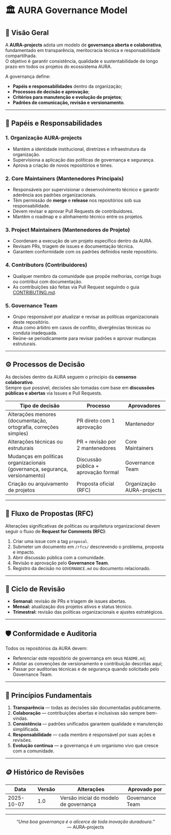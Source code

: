 # 🏛️ AURA Governance Model

## 📘 Visão Geral

A **AURA-projects** adota um modelo de **governança aberta e colaborativa**, fundamentado em transparência, meritocracia técnica e responsabilidade compartilhada.  
O objetivo é garantir consistência, qualidade e sustentabilidade de longo prazo em todos os projetos do ecossistema AURA.

A governança define:
- **Papéis e responsabilidades** dentro da organização;
- **Processos de decisão e aprovação**;
- **Critérios para manutenção e evolução de projetos**;
- **Padrões de comunicação, revisão e versionamento**.

---

## 👥 Papéis e Responsabilidades

### **1. Organização AURA-projects**
- Mantém a identidade institucional, diretrizes e infraestrutura da organização.
- Supervisiona a aplicação das políticas de governança e segurança.
- Aprova a criação de novos repositórios e times.

### **2. Core Maintainers (Mantenedores Principais)**
- Responsáveis por supervisionar o desenvolvimento técnico e garantir aderência aos padrões organizacionais.
- Têm permissão de **merge** e **release** nos repositórios sob sua responsabilidade.
- Devem revisar e aprovar Pull Requests de contribuidores.
- Mantêm o roadmap e o alinhamento técnico entre os projetos.

### **3. Project Maintainers (Mantenedores de Projeto)**
- Coordenam a execução de um projeto específico dentro da AURA.
- Revisam PRs, triagem de issues e documentação técnica.
- Garantem conformidade com os padrões definidos neste repositório.

### **4. Contributors (Contribuidores)**
- Qualquer membro da comunidade que propõe melhorias, corrige bugs ou contribui com documentação.
- As contribuições são feitas via Pull Request seguindo o guia [CONTRIBUTING.md](CONTRIBUTING.md).

### **5. Governance Team**
- Grupo responsável por atualizar e revisar as políticas organizacionais deste repositório.
- Atua como árbitro em casos de conflito, divergências técnicas ou conduta inadequada.
- Reúne-se periodicamente para revisar padrões e aprovar mudanças estruturais.

---

## ⚙️ Processos de Decisão

As decisões dentro da AURA seguem o princípio da **consenso colaborativo**.  
Sempre que possível, decisões são tomadas com base em **discussões públicas e abertas** via Issues e Pull Requests.

| Tipo de decisão | Processo | Aprovadores |
|-----------------|-----------|--------------|
| Alterações menores (documentação, ortografia, correções simples) | PR direto com 1 aprovação | Mantenedor |
| Alterações técnicas ou estruturais | PR + revisão por 2 mantenedores | Core Maintainers |
| Mudanças em políticas organizacionais (governança, segurança, versionamento) | Discussão pública + aprovação formal | Governance Team |
| Criação ou arquivamento de projetos | Proposta oficial (RFC) | Organização AURA-projects |

---

## 🧩 Fluxo de Propostas (RFC)

Alterações significativas de políticas ou arquitetura organizacional devem seguir o fluxo de **Request for Comments (RFC)**:

1. Criar uma issue com a tag `proposal`.
2. Submeter um documento em `/rfcs/` descrevendo o problema, proposta e impacto.
3. Abrir discussão pública com a comunidade.
4. Revisão e aprovação pelo **Governance Team**.
5. Registro da decisão no `GOVERNANCE.md` ou documento relacionado.

---

## 🔄 Ciclo de Revisão

- **Semanal:** revisão de PRs e triagem de issues abertas.
- **Mensal:** atualização dos projetos ativos e status técnico.
- **Trimestral:** revisão das políticas organizacionais e ajustes estratégicos.

---

## 🛡️ Conformidade e Auditoria

Todos os repositórios da AURA devem:
- Referenciar este repositório de governança em seus `README.md`;
- Adotar as convenções de versionamento e contribuição descritas aqui;
- Passar por auditorias técnicas e de segurança quando solicitado pelo Governance Team.

---

## 🧠 Princípios Fundamentais

1. **Transparência** — todas as decisões são documentadas publicamente.  
2. **Colaboração** — contribuições abertas e inclusivas são sempre bem-vindas.  
3. **Consistência** — padrões unificados garantem qualidade e manutenção simplificada.  
4. **Responsabilidade** — cada membro é responsável por suas ações e revisões.  
5. **Evolução contínua** — a governança é um organismo vivo que cresce com a comunidade.

---

## 🪙 Histórico de Revisões

| Data | Versão | Alterações | Aprovado por |
|------|---------|-------------|---------------|
| 2025-10-07 | 1.0 | Versão inicial do modelo de governança | Governance Team |

---

<p align="center">
  <em>“Uma boa governança é o alicerce de toda inovação duradoura.”</em><br>
  — AURA-projects
</p>
